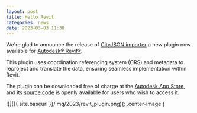 ```yaml
---
layout: post
title: Hello Revit
categories: news
date: 2023-03-03 11:30
---
```


We're glad to announce the release of [CityJSON importer](https://apps.autodesk.com/RVT/en/Detail/Index?id=7787623024858844510&appLang=en&os=Win64) a new plugin now available for [Autodesk® Revit®](https://www.autodesk.eu/products/revit/overview).

This plugin uses coordination referencing system (CRS) and metadata to reproject and translate the data, ensuring seamless implementation within Revit.

The plugin can be downloaded free of charge at the [Autodesk App Store](https://apps.autodesk.com/RVT/en/Detail/Index?id=7787623024858844510&appLang=en&os=Win64), and its [source code](https://github.com/tudelft3d/cityjsonToRevit) is openly available for users who wish to access it.

 

![]({{ site.baseurl }}/img/2023/revit_plugin.png){: .center-image }

